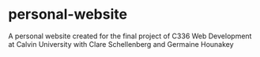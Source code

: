 # personal-website
A personal website created for the final project of C336 Web Development at Calvin University with Clare Schellenberg and Germaine Hounakey
